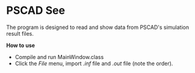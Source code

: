# PSCAD See

The program is designed to read and show data from PSCAD's simulation result files.

**How to use**

- Compile and run MainWindow.class
- Click the *File* menu, import *.inf* file and *.out* file (note the order).